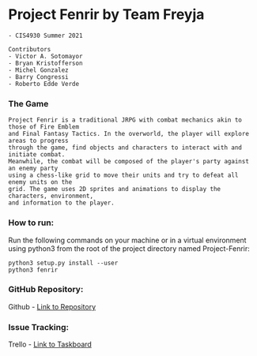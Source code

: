 # Project Fenrir by Team Freyja
	- CIS4930 Summer 2021
	
	Contributors
	- Victor A. Sotomayor
	- Bryan Kristofferson
	- Michel Gonzalez
	- Barry Congressi
	- Roberto Edde Verde
	
### The Game
	Project Fenrir is a traditional JRPG with combat mechanics akin to those of Fire Emblem
	and Final Fantasy Tactics. In the overworld, the player will explore areas to progress
	through the game, find objects and characters to interact with and initiate combat.
	Meanwhile, the combat will be composed of the player's party against an enemy party
	using a chess-like grid to move their units and try to defeat all enemy units on the
	grid. The game uses 2D sprites and animations to display the characters, environment,
	and information to the player.
	
### How to run:
	
Run the following commands on your machine or in a virtual environment using python3 from the root of the project directory named Project-Fenrir:

	python3 setup.py install --user
	python3 fenrir
		
### GitHub Repository:
Github - [Link to Repository](https://github.com/Mgonzalez-droid/Project-Fenrir)
	
### Issue Tracking:

Trello - [Link to Taskboard](https://trello.com/invite/b/pMsEE5Pa/c4f2f2cce09ad5ea0dd376af2f40d3e4/taskboard)
